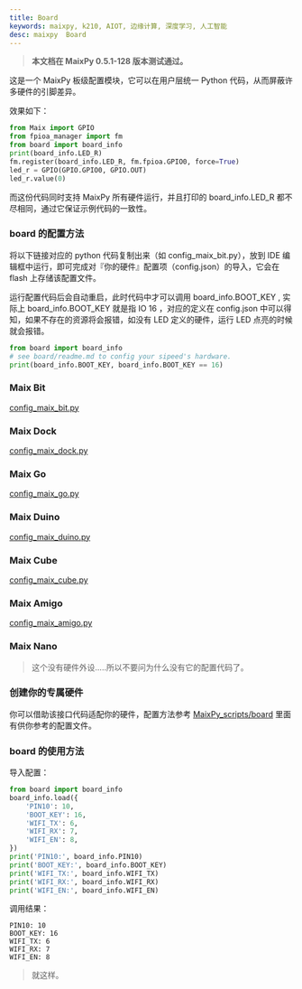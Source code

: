 ```yaml
---
title: Board
keywords: maixpy, k210, AIOT, 边缘计算, 深度学习, 人工智能
desc: maixpy  Board
---
```



> **本文档在 MaixPy 0.5.1-128 版本测试通过。**

这是一个 MaixPy 板级配置模块，它可以在用户层统一 Python 代码，从而屏蔽许多硬件的引脚差异。

效果如下：

```python
from Maix import GPIO
from fpioa_manager import fm
from board import board_info
print(board_info.LED_R)
fm.register(board_info.LED_R, fm.fpioa.GPIO0, force=True)
led_r = GPIO(GPIO.GPIO0, GPIO.OUT)
led_r.value(0)
```

而这份代码同时支持 MaixPy 所有硬件运行，并且打印的 board_info.LED_R 都不尽相同，通过它保证示例代码的一致性。

### board 的配置方法

将以下链接对应的 python 代码复制出来（如 config_maix_bit.py），放到 IDE 编辑框中运行，即可完成对『你的硬件』配置项（config.json）的导入，它会在 flash 上存储该配置文件。

运行配置代码后会自动重启，此时代码中才可以调用 board_info.BOOT_KEY , 实际上 board_info.BOOT_KEY 就是指 IO 16 ，对应的定义在 config.json 中可以得知，如果不存在的资源将会报错，如没有 LED 定义的硬件，运行 LED 点亮的时候就会报错。

```python
from board import board_info
# see board/readme.md to config your sipeed's hardware.
print(board_info.BOOT_KEY, board_info.BOOT_KEY == 16)
```

### Maix Bit

[config_maix_bit.py](https://github.com/sipeed/MaixPy_scripts/tree/master/board/config_maix_bit.py)

### Maix Dock

[config_maix_dock.py](https://github.com/sipeed/MaixPy_scripts/tree/master/board/config_maix_dock.py)

### Maix Go

[config_maix_go.py](https://github.com/sipeed/MaixPy_scripts/tree/master/board/config_maix_go.py)

### Maix Duino

[config_maix_duino.py](https://github.com/sipeed/MaixPy_scripts/tree/master/board/config_maix_duino.py)

### Maix Cube

[config_maix_cube.py](https://github.com/sipeed/MaixPy_scripts/tree/master/board/config_maix_cube.py)

### Maix Amigo

[config_maix_amigo.py](https://github.com/sipeed/MaixPy_scripts/tree/master/board/config_maix_amigo.py)

### Maix Nano

> 这个没有硬件外设.....所以不要问为什么没有它的配置代码了。

### 创建你的专属硬件

你可以借助该接口代码适配你的硬件，配置方法参考 [MaixPy_scripts/board](https://github.com/sipeed/MaixPy_scripts/tree/master/board) 里面有供你参考的配置文件。

### board 的使用方法

导入配置：

```python
from board import board_info
board_info.load({
    'PIN10': 10,
    'BOOT_KEY': 16,
    'WIFI_TX': 6,
    'WIFI_RX': 7,
    'WIFI_EN': 8,
})
print('PIN10:', board_info.PIN10)
print('BOOT_KEY:', board_info.BOOT_KEY)
print('WIFI_TX:', board_info.WIFI_TX)
print('WIFI_RX:', board_info.WIFI_RX)
print('WIFI_EN:', board_info.WIFI_EN)
```

调用结果：

```shell
PIN10: 10
BOOT_KEY: 16
WIFI_TX: 6
WIFI_RX: 7
WIFI_EN: 8
```

> 就这样。
